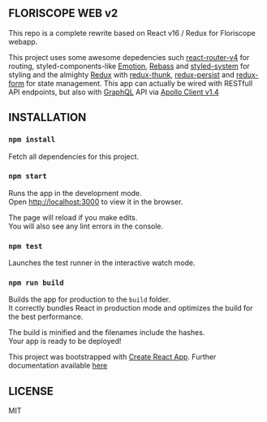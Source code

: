 ## FLORISCOPE WEB v2

This repo is a complete rewrite based on React v16 / Redux for Floriscope webapp.

This project uses some awesome depedencies such [react-router-v4](https://reacttraining.com/react-router/) for routing, styled-components-like [Emotion](https://github.com/emotion-js/emotion), [Rebass](jxnblk.com/rebass/) and [styled-system](https://github.com/jxnblk/styled-system) for styling and the almighty [Redux](redux.js.org/) with [redux-thunk](https://github.com/gaearon/redux-thunk
), [redux-persist](https://github.com/rt2zz/redux-persist) and [redux-form](https://redux-form.com/) for state management.
This app can actually be wired with RESTfull API endpoints, but also with [GraphQL](http://graphql.org) API via [Apollo Client v1.4](https://github.com/apollographql/apollo-client)

## INSTALLATION

### `npm install`

Fetch all dependencies for this project.

### `npm start`

Runs the app in the development mode.<br>
Open [http://localhost:3000](http://localhost:3000) to view it in the browser.

The page will reload if you make edits.<br>
You will also see any lint errors in the console.

### `npm test`

Launches the test runner in the interactive watch mode.<br>

### `npm run build`

Builds the app for production to the `build` folder.<br>
It correctly bundles React in production mode and optimizes the build for the best performance.

The build is minified and the filenames include the hashes.<br>
Your app is ready to be deployed!

This project was bootstrapped with [Create React App](https://github.com/facebookincubator/create-react-app). Further documentation available [here](CREATE_REACT_APP.md)


## LICENSE

MIT
